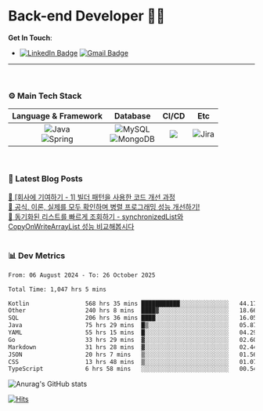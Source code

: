 # Back-end Developer 👋👋


**Get In Touch**: 
- [![LinkedIn Badge](http://img.shields.io/badge/-LinkedIn-0072b1?style=flat&logo=linkedin&link=https://www.linkedin.com/in/youhee-lee-5b358b20b/)](https://www.linkedin.com/in/youhee-lee-5b358b20b/) [![Gmail Badge](https://img.shields.io/badge/Gmail-d14836?style=flat&logo=Gmail&logoColor=white&link=mailto:bnm1128@gmail.com)](mailto:bnm1128@gmail.com)
---

<br>

### ⚙️ Main Tech Stack
|                                                                          Language & Framework                                                                           |                                                                                                            Database                                                                                                             |                                               CI/CD                                               |    Etc    |
|:-----------------------------------------------------------------------------------------------------------------------------------------------------------------------:|:-------------------------------------------------------------------------------------------------------------------------------------------------------------------------------------------------------------------------------:|:-------------------------------------------------------------------------------------------------:|:---------:|
| ![Java](http://img.shields.io/badge/-Java-007396?style=for-the-badge&logo=Java)<br/>![Spring](http://img.shields.io/badge/-Spring-47A248?style=for-the-badge&logo=Spring&logoColor=white) | ![MySQL](https://shields.io/badge/MySQL-lightgrey?logo=mysql&style=for-the-badge&logoColor=white&labelColor=blue) <br/>![MongoDB](http://img.shields.io/badge/-MongoDB-47A248?style=for-the-badge&logo=MongoDB&logoColor=white) | ![](https://img.shields.io/badge/Jenkins-D24939?style=for-the-badge&logo=Jenkins&logoColor=white) | ![Jira](https://img.shields.io/badge/Jira-0052CC?style=for-the-badge&logo=Jira&logoColor=white) |

<br>

### 📰 Latest Blog Posts
<!-- BLOG-POST-LIST:START --><a href="https://guui-dev-lee.tistory.com/30">🧻  [회사에 기여하기 - 1] 빌더 패턴을 사용한 코드 개선 과정</a><br><a href="https://guui-dev-lee.tistory.com/20">🧻  공식, 이론, 실제를 모두 확인하며 병렬 프로그래밍 성능 개선하기!</a><br><a href="https://guui-dev-lee.tistory.com/17">🧻  동기화된 리스트를 빠르게 조회하기 - synchronizedList와 CopyOnWriteArrayList 성능 비교해봅시다</a><br><!-- BLOG-POST-LIST:END -->

<br>

### 📊 Dev Metrics 
<!--START_SECTION:waka-->

```txt
From: 06 August 2024 - To: 26 October 2025

Total Time: 1,047 hrs 5 mins

Kotlin                568 hrs 35 mins ███████████░░░░░░░░░░░░░░   44.17 %
Other                 240 hrs 8 mins  ████▓░░░░░░░░░░░░░░░░░░░░   18.66 %
SQL                   206 hrs 36 mins ████░░░░░░░░░░░░░░░░░░░░░   16.05 %
Java                  75 hrs 29 mins  █▒░░░░░░░░░░░░░░░░░░░░░░░   05.87 %
YAML                  55 hrs 15 mins  █░░░░░░░░░░░░░░░░░░░░░░░░   04.29 %
Go                    33 hrs 29 mins  ▓░░░░░░░░░░░░░░░░░░░░░░░░   02.60 %
Markdown              31 hrs 28 mins  ▓░░░░░░░░░░░░░░░░░░░░░░░░   02.44 %
JSON                  20 hrs 7 mins   ▒░░░░░░░░░░░░░░░░░░░░░░░░   01.56 %
CSS                   13 hrs 48 mins  ▒░░░░░░░░░░░░░░░░░░░░░░░░   01.07 %
TypeScript            6 hrs 58 mins   ░░░░░░░░░░░░░░░░░░░░░░░░░   00.54 %
```

<!--END_SECTION:waka-->

![Anurag's GitHub stats](https://github-readme-stats.vercel.app/api?username=gutenLee&show_icons=true&theme=radical)

[![Hits](https://hits.seeyoufarm.com/api/count/incr/badge.svg?url=https://github.com/gutenLEE)](https://github.com/gutenLEE) 
